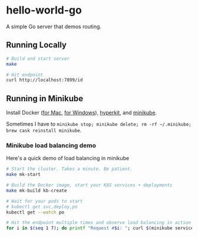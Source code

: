 # hello-world-go

A simple Go server that demos routing.

## Running Locally

```bash
# Build and start server
make

# Hit endpoint
curl http://localhost:7899/id
```

## Running in Minikube
Install Docker ([for Mac](https://docs.docker.com/docker-for-mac/install/), [for Windows](https://docs.docker.com/docker-for-windows/install/)), 
[hyperkit](https://github.com/kubernetes/minikube/blob/master/docs/drivers.md#hyperkit-driver), and 
[minikube](https://github.com/kubernetes/minikube#installation).

Sometimes I have to `minikube stop; minikube delete; rm -rf ~/.minikube; brew cask reinstall minikube`.

### Minikube load balancing demo
Here's a quick demo of load balancing in minikube
```bash
# Start the cluster. Takes a minute. Be patient.
make mk-start

# Build the Docker image, start your K8S services + deployments
make mk-build kb-create

# Wait for your pods to start
# kubectl get svc,deploy,po
kubectl get --watch po

# Hit the endpoint multiple times and observe load balancing in action
for i in $(seq 1 7); do printf "Request #$i: "; curl $(minikube service hello-world-go-api --url)/id; echo ""; done
```